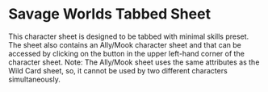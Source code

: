 Savage Worlds Tabbed Sheet
==========================

This character sheet is designed to be tabbed with minimal skills preset. The sheet also contains an Ally/Mook character sheet and that can be accessed by clicking on the button in the upper left-hand corner of the character sheet. Note: The Ally/Mook sheet uses the same attributes as the Wild Card sheet, so, it cannot be used by two different characters simultaneously.
